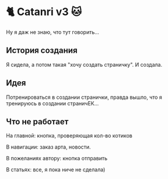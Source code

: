 # :cat2: Catanri v3 :cat:

Ну я даж не знаю, что тут говорить... 

## История создания

Я сидела, а потом такая "хочу создать страничку". И создала.

## Идея

Потренироваться в создании странички, правда вышло, что я тренируюсь в создании страничЕК...

## Что не работает

На главной: кнопка, проверяющая кол-во котиков

В навигации: заказ арта, новости.

В пожеланиях автору: кнопка отправить

В статьях: все, я пока ниче не сделала)


